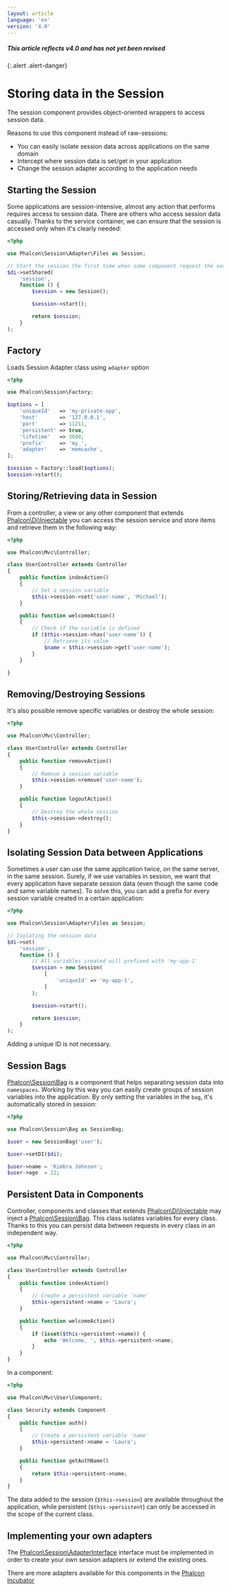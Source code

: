 ```yaml
---
layout: article
language: 'en'
version: '4.0'
---
```

##### This article reflects v4.0 and has not yet been revised
{:.alert .alert-danger}

<a name='overview'></a>
# Storing data in the Session
The session component provides object-oriented wrappers to access session data.

Reasons to use this component instead of raw-sessions:

* You can easily isolate session data across applications on the same domain
* Intercept where session data is set/get in your application
* Change the session adapter according to the application needs

<a name='start'></a>
## Starting the Session
Some applications are session-intensive, almost any action that performs requires access to session data. There are others who access session data casually. Thanks to the service container, we can ensure that the session is accessed only when it's clearly needed:

```php
<?php

use Phalcon\Session\Adapter\Files as Session;

// Start the session the first time when some component request the session service
$di->setShared(
    'session',
    function () {
        $session = new Session();

        $session->start();

        return $session;
    }
);
```

<a name='start-factory'></a>
## Factory
Loads Session Adapter class using `adapter` option
 
```php
<?php

use Phalcon\Session\Factory;

$options = [
    'uniqueId'   => 'my-private-app',
    'host'       => '127.0.0.1',
    'port'       => 11211,
    'persistent' => true,
    'lifetime'   => 3600,
    'prefix'     => 'my_',
    'adapter'    => 'memcache',
];

$session = Factory::load($options);
$session->start();
```

<a name='store'></a>
## Storing/Retrieving data in Session
From a controller, a view or any other component that extends [Phalcon\Di\Injectable](api/Phalcon_Di_Injectable) you can access the session service and store items and retrieve them in the following way:

```php
<?php

use Phalcon\Mvc\Controller;

class UserController extends Controller
{
    public function indexAction()
    {
        // Set a session variable
        $this->session->set('user-name', 'Michael');
    }

    public function welcomeAction()
    {
        // Check if the variable is defined
        if ($this->session->has('user-name')) {
            // Retrieve its value
            $name = $this->session->get('user-name');
        }
    }

}
```

<a name='remove-destroy'></a>
## Removing/Destroying Sessions
It's also possible remove specific variables or destroy the whole session:

```php
<?php

use Phalcon\Mvc\Controller;

class UserController extends Controller
{
    public function removeAction()
    {
        // Remove a session variable
        $this->session->remove('user-name');
    }

    public function logoutAction()
    {
        // Destroy the whole session
        $this->session->destroy();
    }
}
```

<a name='data-isolation'></a>
## Isolating Session Data between Applications
Sometimes a user can use the same application twice, on the same server, in the same session. Surely, if we use variables in session, we want that every application have separate session data (even though the same code and same variable names). To solve this, you can add a prefix for every session variable created in a certain application:

```php
<?php

use Phalcon\Session\Adapter\Files as Session;

// Isolating the session data
$di->set(
    'session',
    function () {
        // All variables created will prefixed with 'my-app-1'
        $session = new Session(
            [
                'uniqueId' => 'my-app-1',
            ]
        );

        $session->start();

        return $session;
    }
);
```

Adding a unique ID is not necessary.

<a name='bags'></a>
## Session Bags
[Phalcon\Session\Bag](api/Phalcon_Session_Bag) is a component that helps separating session data into `namespaces`. Working by this way you can easily create groups of session variables into the application. By only setting the variables in the `bag`, it's automatically stored in session:

```php
<?php

use Phalcon\Session\Bag as SessionBag;

$user = new SessionBag('user');

$user->setDI($di);

$user->name = 'Kimbra Johnson';
$user->age  = 22;
```

<a name='data-persistence'></a>
## Persistent Data in Components
Controller, components and classes that extends [Phalcon\Di\Injectable](api/Phalcon_Di_Injectable) may inject a [Phalcon\Session\Bag](api/Phalcon_Session_Bag). This class isolates variables for every class. Thanks to this you can persist data between requests in every class in an independent way.

```php
<?php

use Phalcon\Mvc\Controller;

class UserController extends Controller
{
    public function indexAction()
    {
        // Create a persistent variable 'name'
        $this->persistent->name = 'Laura';
    }

    public function welcomeAction()
    {
        if (isset($this->persistent->name)) {
            echo 'Welcome, ', $this->persistent->name;
        }
    }
}
```

In a component:

```php
<?php

use Phalcon\Mvc\User\Component;

class Security extends Component
{
    public function auth()
    {
        // Create a persistent variable 'name'
        $this->persistent->name = 'Laura';
    }

    public function getAuthName()
    {
        return $this->persistent->name;
    }
}
```

The data added to the session (`$this->session`) are available throughout the application, while persistent (`$this->persistent`) can only be accessed in the scope of the current class.

<a name='custom-adapters'></a>
## Implementing your own adapters
The [Phalcon\Session\AdapterInterface](api/Phalcon_Session_AdapterInterface) interface must be implemented in order to create your own session adapters or extend the existing ones.

There are more adapters available for this components in the [Phalcon Incubator](https://github.com/phalcon/incubator/tree/master/Library/Phalcon/Session/Adapter)
